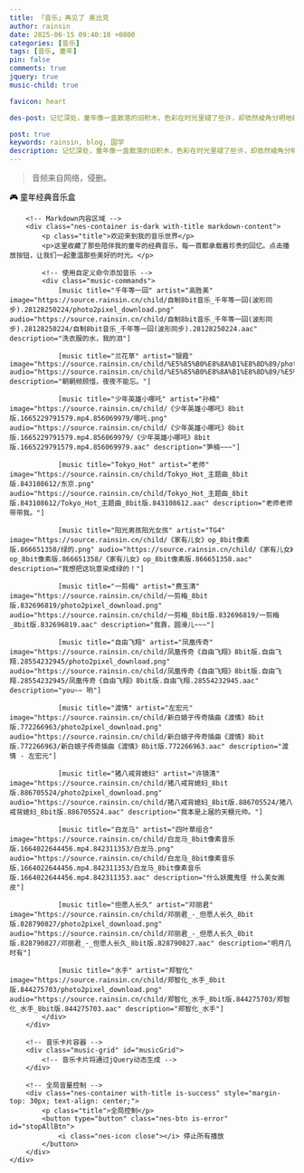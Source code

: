 ```yaml
---
title: 「音乐」再见了 奥比克
author: rainsin
date: 2025-06-15 09:40:10 +0800
categories: [音乐]
tags: [音乐, 童年]
pin: false
comments: true
jquery: true
music-child: true

favicon: heart

des-post: 记忆深处，童年像一盒散落的旧积木，色彩在时光里褪了些许，却依然棱角分明地硌着心窝。那时的天，总是蓝得透亮，仿佛一块刚洗过的巨大玻璃，白云胖乎乎的，慢悠悠地飘，像极了外婆蒸笼里刚出锅的棉花糖。午后蝉鸣是永不疲倦的背景音，聒噪却安稳，伴着穿堂而过的风，吹动了老樟树浓密的叶子，也吹皱了小院里晾晒的碎花床单。

post: true
keywords: rainsin, blog, 国学
description: 记忆深处，童年像一盒散落的旧积木，色彩在时光里褪了些许，却依然棱角分明地硌着心窝。那时的天，总是蓝得透亮，仿佛一块刚洗过的巨大玻璃，白云胖乎乎的，慢悠悠地飘，像极了外婆蒸笼里刚出锅的棉花糖。午后蝉鸣是永不疲倦的背景音，聒噪却安稳，伴着穿堂而过的风，吹动了老樟树浓密的叶子，也吹皱了小院里晾晒的碎花床单。
---
```


<style>
    h1,body { font-family: 'Cubic 11', cursive !important;}
    p.title {color:#000;}
</style>

> 音频来自网络，侵删。

<div class="container">
        <div class="nes-container with-title is-centered">
            <p class="title">🎮 童年经典音乐盒 🎵</p>
        </div>
        
        <!-- Markdown内容区域 -->
        <div class="nes-container is-dark with-title markdown-content">
            <p class="title">欢迎来到我的音乐世界</p>
            <p>这里收藏了那些陪伴我的童年的经典音乐，每一首都承载着珍贵的回忆。点击播放按钮，让我们一起重温那些美好的时光。</p>
            
            <!-- 使用自定义命令添加音乐 -->
            <div class="music-commands">
                [music title="千年等一回" artist="高胜美" image="https://source.rainsin.cn/child/自制8bit音乐_千年等一回(波形同步).28128250224/photo2pixel_download.png" audio="https://source.rainsin.cn/child/自制8bit音乐_千年等一回(波形同步).28128250224/自制8bit音乐_千年等一回(波形同步).28128250224.aac" description="洗衣服的水，我的泪"]

                [music title="兰花草" artist="银霞" image="https://source.rainsin.cn/child/%E5%85%B0%E8%8A%B1%E8%8D%89/photo2pixel_download.png" audio="https://source.rainsin.cn/child/%E5%85%B0%E8%8A%B1%E8%8D%89/%E5%85%B0%E8%8A%B1%E8%8D%89.aac" description="朝朝频顾惜，夜夜不能忘。"]

                [music title="少年英雄小哪吒" artist="孙楠" image="https://source.rainsin.cn/child/《少年英雄小哪吒》8bit版.1665229791579.mp4.856069979/哪吒.png" audio="https://source.rainsin.cn/child/《少年英雄小哪吒》8bit版.1665229791579.mp4.856069979/《少年英雄小哪吒》8bit版.1665229791579.mp4.856069979.aac" description="笋楠~~~"]

                [music title="Tokyo_Hot" artist="老师" image="https://source.rainsin.cn/child/Tokyo_Hot_主题曲_8bit版.843108612/东京.png" audio="https://source.rainsin.cn/child/Tokyo_Hot_主题曲_8bit版.843108612/Tokyo_Hot_主题曲_8bit版.843108612.aac" description="老师老师带带我。"]

                [music title="阳光男孩阳光女孩" artist="TG4" image="https://source.rainsin.cn/child/《家有儿女》op_8bit像素版.866651358/绿的.png" audio="https://source.rainsin.cn/child/《家有儿女》op_8bit像素版.866651358/《家有儿女》op_8bit像素版.866651358.aac" description="我想把这玩意染成绿的！"]

                [music title="一剪梅" artist="费玉清" image="https://source.rainsin.cn/child/一剪梅_8bit版.832696819/photo2pixel_download.png" audio="https://source.rainsin.cn/child/一剪梅_8bit版.832696819/一剪梅_8bit版.832696819.aac" description="我靠，圆滑儿~~~"]

                [music title="自由飞翔" artist="凤凰传奇" image="https://source.rainsin.cn/child/凤凰传奇《自由飞翔》8bit版.自由飞翔.28554232945/photo2pixel_download.png" audio="https://source.rainsin.cn/child/凤凰传奇《自由飞翔》8bit版.自由飞翔.28554232945/凤凰传奇《自由飞翔》8bit版.自由飞翔.28554232945.aac" description="you~~ 哟"]

                [music title="渡情" artist="左宏元" image="https://source.rainsin.cn/child/新白娘子传奇插曲《渡情》8bit版.772266963/photo2pixel_download.png" audio="https://source.rainsin.cn/child/新白娘子传奇插曲《渡情》8bit版.772266963/新白娘子传奇插曲《渡情》8bit版.772266963.aac" description="渡情 - 左宏元"]

                [music title="猪八戒背媳妇" artist="许镜清" image="https://source.rainsin.cn/child/猪八戒背媳妇_8bit版.886705524/photo2pixel_download.png" audio="https://source.rainsin.cn/child/猪八戒背媳妇_8bit版.886705524/猪八戒背媳妇_8bit版.886705524.aac" description="我本是上届的天棚元帅。"]

                [music title="白龙马" artist="四叶草组合" image="https://source.rainsin.cn/child/白龙马_8bit像素音乐版.1664022644456.mp4.842311353/白龙马.png" audio="https://source.rainsin.cn/child/白龙马_8bit像素音乐版.1664022644456.mp4.842311353/白龙马_8bit像素音乐版.1664022644456.mp4.842311353.aac" description="什么妖魔鬼怪 什么美女画皮"]

                [music title="但愿人长久" artist="邓丽君" image="https://source.rainsin.cn/child/邓丽君_-_但愿人长久_8bit版.828790827/photo2pixel_download.png" audio="https://source.rainsin.cn/child/邓丽君_-_但愿人长久_8bit版.828790827/邓丽君_-_但愿人长久_8bit版.828790827.aac" description="明月几时有"]

                [music title="水手" artist="郑智化" image="https://source.rainsin.cn/child/郑智化_水手_8bit版.844275703/photo2pixel_download.png" audio="https://source.rainsin.cn/child/郑智化_水手_8bit版.844275703/郑智化_水手_8bit版.844275703.aac" description="郑智化_水手"]
            </div>
        </div>
        
        <!-- 音乐卡片容器 -->
        <div class="music-grid" id="musicGrid">
            <!-- 音乐卡片将通过jQuery动态生成 -->
        </div>
        
        <!-- 全局音量控制 -->
        <div class="nes-container with-title is-success" style="margin-top: 30px; text-align: center;">
            <p class="title">全局控制</p>
            <button type="button" class="nes-btn is-error" id="stopAllBtn">
                <i class="nes-icon close"></i> 停止所有播放
            </button>
        </div>
    </div>
